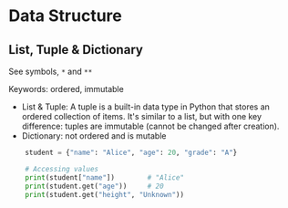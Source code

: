 # Data Structure

## List, Tuple & Dictionary

See symbols, `*` and `**`

Keywords: ordered, immutable

- List  & Tuple: A tuple is a built-in data type in Python that stores an ordered collection of items. It's similar to a list, but with one key difference: tuples are immutable (cannot be changed after creation).
- Dictionary: not ordered and is mutable

```python
    student = {"name": "Alice", "age": 20, "grade": "A"}

    # Accessing values
    print(student["name"])        # "Alice"
    print(student.get("age"))     # 20
    print(student.get("height", "Unknown")) 
```
